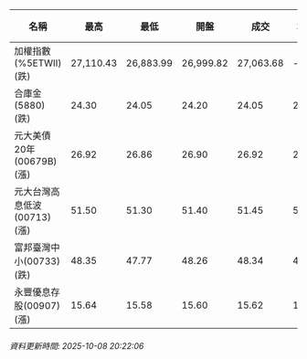 | 名稱 | 最高 | 最低 | 開盤 | 成交 | 均價 | 成交金額(億) | 昨收 | 漲跌幅 | 漲跌 | 總量 | 昨量 | 振幅 |
| -------- | -------- | -------- | -------- |-------- | -------- | -------- |-------- |-------- |-------- | -------- | -------- |-------- |
|加權指數(%5ETWII) (跌)|27,110.43|26,883.99|26,999.82|27,063.68|-|4,535.25|27,211.95|0.54%|148.27|8,189,088|0|0.83%|
|合庫金(5880) (跌)|24.30|24.05|24.20|24.05|24.11|1.89|24.10|0.21%|0.05|7,850|13,896|1.04%|
|元大美債20年(00679B) (漲)|26.92|26.86|26.90|26.92|26.90|10.12|26.70|0.82%|0.22|37,620|49,327|0.22%|
|元大台灣高息低波(00713) (漲)|51.50|51.30|51.40|51.45|51.42|5.96|51.40|0.10%|0.05|11,586|24,487|0.39%|
|富邦臺灣中小(00733) (跌)|48.35|47.77|48.26|48.34|48.14|0.340|48.42|0.17%|0.08|707|2,153|1.20%|
|永豐優息存股(00907) (漲)|15.64|15.58|15.60|15.62|15.61|0.133|15.61|0.06%|0.01|851|1,307|0.38%|
###### 資料更新時間: 2025-10-08 20:22:06